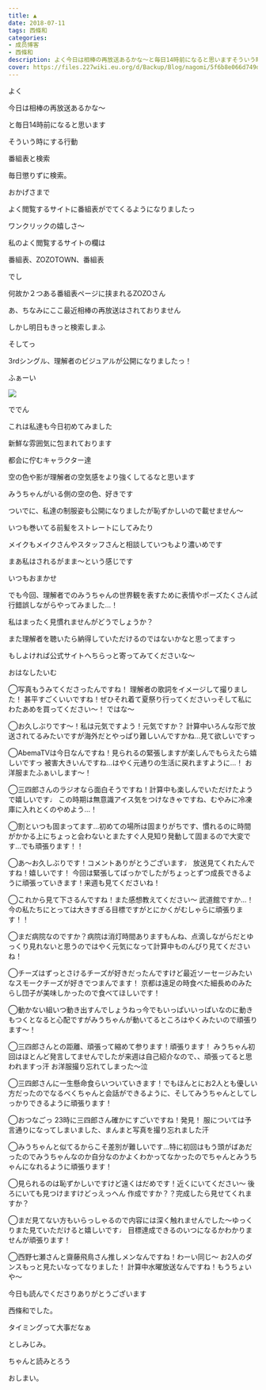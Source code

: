 ```yaml
---
title: ▲
date: 2018-07-11
tags: 西條和
categories: 
- 成员博客
- 西條和
description: よく今日は相棒の再放送あるかな〜と毎日14時前になると思いますそういう時にする行動...
cover: https://files.227wiki.eu.org/d/Backup/Blog/nagomi/5f6b8e066d749d65732e8c7c3de39.jpg 
---
```







よく























今日は相棒の再放送あるかな〜










と毎日14時前になると思います









そういう時にする行動








番組表と検索







毎日懲りずに検索。











おかげさまで






よく閲覧するサイトに番組表がでてくるようになりましたっ







ワンクリックの嬉しさ〜










私のよく閲覧するサイトの欄は








番組表、ZOZOTOWN、番組表




でし







何故か２つある番組表ページに挟まれるZOZOさん













あ、ちなみにここ最近相棒の再放送はされておりません









しかし明日もきっと検索しまふ










そしてっ








3rdシングル、理解者のビジュアルが公開になりましたっ！








ふぁーい






![](https://files.227wiki.eu.org/d/Backup/Blog/nagomi/5f6b8e066d749d65732e8c7c3de39.jpg)






ででん








これは私達も今日初めてみました








新鮮な雰囲気に包まれております







都会に佇むキャラクター達








空の色や影が理解者の空気感をより強くしてるなと思います










みうちゃんがいる側の空の色、好きです













ついでに、私達の制服姿も公開になりましたが恥ずかしいので載せません〜









いつも巻いてる前髪をストレートにしてみたり





メイクもメイクさんやスタッフさんと相談していつもより濃いめです








まあ私はされるがまま〜という感じです








いつもおまかせ











でも今回、理解者でのみうちゃんの世界観を表すために表情やポーズたくさん試行錯誤しながらやってみました…！









私はまったく見慣れませんがどうでしょうか？












また理解者を聴いたら納得していただけるのではないかなと思ってますっ












もしよければ公式サイトへちらっと寄ってみてくださいな〜












おはなしたいむ





◯写真もうみてくださったんですね！
理解者の歌詞をイメージして撮りました！
甚平すごくいいですね！ぜひそれ着て夏祭り行ってくださいっそして私にわたあめを買ってください〜！
ではな〜







◯お久しぶりです〜！私は元気ですよう！元気ですか？
計算中いろんな形で放送されてるみたいですが海外だとやっぱり難しいんですかね…見て欲しいですっ








◯AbemaTVは今日なんですね！見られるの緊張しますが楽しんでもらえたら嬉しいですっ
被害大きいんですね…はやく元通りの生活に戻れますように…！
お洋服またふぁいします〜！







◯三四郎さんのラジオなら面白そうですね！計算中も楽しんでいただけたようで嬉しいです♩
この時期は無意識アイス気をつけなきゃですね、むやみに冷凍庫に入れとくのやめよう…！





◯割といつも固まってます…初めての場所は固まりがちです、慣れるのに時間がかかる上にちょっと会わないとまたすぐ人見知り発動して固まるので大変です…でも頑張ります！！






◯あ〜お久しぶりです！コメントありがとうございます♩
放送見てくれたんですね！嬉しいです！
今回は緊張してばっかでしたがちょっとずつ成長できるように頑張っていきます！来週も見てくださいね！







◯これから見て下さるんですね！また感想教えてください〜
武道館ですか…！今の私たちにとっては大きすぎる目標ですがとにかくがむしゃらに頑張ります！！






◯まだ病院なのですか？病院は消灯時間ありますもんね、点滴しながらだとゆっくり見れないと思うのではやく元気になって計算中ものんびり見てくださいね！






◯チーズはずっとさけるチーズが好きだったんですけど最近ソーセージみたいなスモークチーズが好きでつまんでます！
京都は遠足の時食べた細長めのみたらし団子が美味しかったので食べてほしいです！






◯動かない組いつ動き出すんでしょうねっ今でもいっぱいいっぱいなのに動きもつくとなると心配ですがみうちゃんが動いてるところはやくみたいので頑張ります〜！






◯三四郎さんとの距離、頑張って縮めて参ります！頑張ります！
みうちゃん初回はほとんど発言してませんでしたが来週は自己紹介なので、、頑張ってると思われますっ汗
お洋服撮り忘れてしまった〜泣







◯三四郎さんに一生懸命食らいついていきます！でもほんとにお2人とも優しい方だったのでなるべくちゃんと会話ができるように、そしてみうちゃんとしてしっかりできるように頑張ります！






◯おつなごっ
23時に三四郎さん確かにすごいですね！発見！
服については予言通りになってしまいました、まんまと写真を撮り忘れました汗





◯みうちゃんと似てるからこそ差別が難しいです…特に初回はもう頭がばあだったのでみうちゃんなのか自分なのかよくわかってなかったのでちゃんとみうちゃんになれるように頑張ります！





◯見られるのは恥ずかしいですけど遠くはだめです！近くにいてください〜
後ろにいても見つけますけどっえっへん
作成ですか？？完成したら見せてくれますか？




◯まだ見てない方もいらっしゃるので内容には深く触れませんでした〜ゆっくりまた見ていただけると嬉しいです♩
目標達成できるのいつになるかわかりませんが頑張ります！






◯西野七瀬さんと齋藤飛鳥さん推しメンなんですね！わーい同じ〜
お2人のダンスもっと見たいなってなりました！
計算中水曜放送なんですね！もうちょいや〜












今日も読んでくださりありがとうございます













西條和でした。








タイミングって大事だなぁ





としみじみ。






ちゃんと読みとろう










おしまい。


